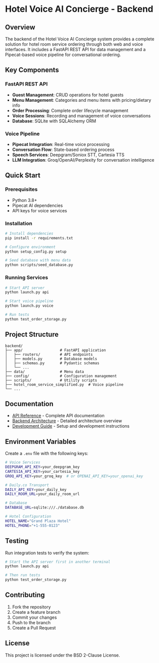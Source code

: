 # Hotel Voice AI Concierge - Backend

## Overview

The backend of the Hotel Voice AI Concierge system provides a complete solution for hotel room service ordering through both web and voice interfaces. It includes a FastAPI REST API for data management and a Pipecat-based voice pipeline for conversational ordering.

## Key Components

### FastAPI REST API
- **Guest Management**: CRUD operations for hotel guests
- **Menu Management**: Categories and menu items with pricing/dietary info
- **Order Processing**: Complete order lifecycle management
- **Voice Sessions**: Recording and management of voice conversations
- **Database**: SQLite with SQLAlchemy ORM

### Voice Pipeline
- **Pipecat Integration**: Real-time voice processing
- **Conversation Flow**: State-based ordering process
- **Speech Services**: Deepgram/Soniox STT, Cartesia TTS
- **LLM Integration**: Groq/OpenAI/Perplexity for conversation intelligence

## Quick Start

### Prerequisites
- Python 3.8+
- Pipecat AI dependencies
- API keys for voice services

### Installation
```bash
# Install dependencies
pip install -r requirements.txt

# Configure environment
python setup_config.py setup

# Seed database with menu data
python scripts/seed_database.py
```

### Running Services
```bash
# Start API server
python launch.py api

# Start voice pipeline
python launch.py voice

# Run tests
python test_order_storage.py
```

## Project Structure
```
backend/
├── app/                 # FastAPI application
│   ├── routers/         # API endpoints
│   ├── models.py        # Database models
│   ├── schemas.py       # Pydantic schemas
│   └── ...
├── data/                # Menu data
├── config/              # Configuration management
├── scripts/             # Utility scripts
├── hotel_room_service_simplified.py  # Voice pipeline
└── ...
```

## Documentation

- [API Reference](../docs/API_REFERENCE.md) - Complete API documentation
- [Backend Architecture](../docs/BACKEND_ARCHITECTURE.md) - Detailed architecture overview
- [Development Guide](../docs/DEVELOPMENT.md) - Setup and development instructions

## Environment Variables

Create a `.env` file with the following keys:
```bash
# Voice Services
DEEPGRAM_API_KEY=your_deepgram_key
CARTESIA_API_KEY=your_cartesia_key
GROQ_API_KEY=your_groq_key  # or OPENAI_API_KEY=your_openai_key

# Daily.co Transport
DAILY_API_KEY=your_daily_key
DAILY_ROOM_URL=your_daily_room_url

# Database
DATABASE_URL=sqlite:///./database.db

# Hotel Configuration
HOTEL_NAME="Grand Plaza Hotel"
HOTEL_PHONE="+1-555-0123"
```

## Testing

Run integration tests to verify the system:
```bash
# Start the API server first in another terminal
python launch.py api

# Then run tests
python test_order_storage.py
```

## Contributing

1. Fork the repository
2. Create a feature branch
3. Commit your changes
4. Push to the branch
5. Create a Pull Request

## License

This project is licensed under the BSD 2-Clause License.